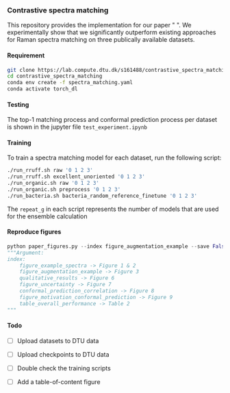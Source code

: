 ### Contrastive spectra matching 
This repository provides the implementation for our paper " ". We experimentally show that we significantly outperform existing approaches for Raman spectra matching on three publically available datasets. 

#### Requirement 
```bash
git clone https://lab.compute.dtu.dk/s161488/contrastive_spectra_matching.git
cd contrastive_spectra_matching
conda env create -f spectra_matching.yaml
conda activate torch_dl
```

#### Testing
The top-1 matching process and conformal prediction process per dataset is shown in the jupyter file `test_experiment.ipynb`

#### Training
To train a spectra matching model for each dataset, run the following script:
```bash
./run_rruff.sh raw '0 1 2 3'
./run_rruff.sh excellent_unoriented '0 1 2 3'
./run_organic.sh raw '0 1 2 3'
./run_organic.sh preprocess '0 1 2 3'
./run_bacteria.sh bacteria_random_reference_finetune '0 1 2 3'
```
The `repeat_g` in each script represents the number of models that are used for the ensemble calculation

#### Reproduce figures

```python
python paper_figures.py --index figure_augmentation_example --save False --pdf_pgf pdf
"""Argument:
index:
	figure_example_spectra -> Figure 1 & 2 
	figure_augmentation_example -> Figure 3
	qualitative_results -> Figure 6
	figure_uncertainty -> Figure 7 
	conformal_prediction_correlation -> Figure 8
	figure_motivation_conformal_prediction -> Figure 9 
	table_overall_performance -> Table 2
"""
```

#### Todo
- [ ] Upload datasets to DTU data
- [ ] Upload checkpoints to DTU data
- [ ] Double check the training scripts
- [ ] Add a table-of-content figure

